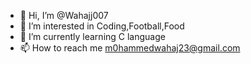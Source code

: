 - 👋 Hi, I’m @Wahajj007
- 👀 I’m interested in Coding,Football,Food
- 🌱 I’m currently learning C language
- 📫 How to reach me m0hammedwahaj23@gmail.com

<!---
Wahajj007/Wahajj007 is a ✨ special ✨ repository because its `README.md` (this file) appears on your GitHub profile.
You can click the Preview link to take a look at your changes.
--->
